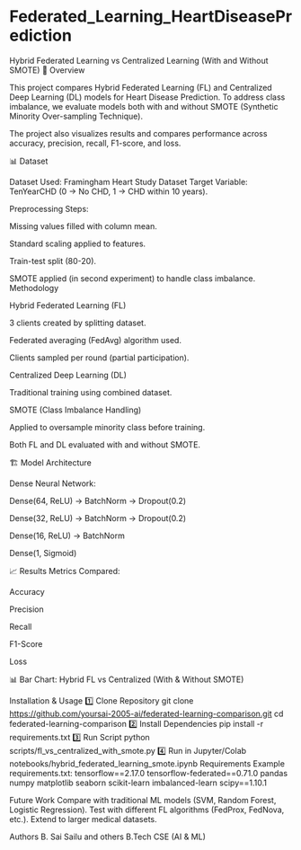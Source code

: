 # Federated_Learning_HeartDiseasePrediction
Hybrid Federated Learning vs Centralized Learning (With and Without SMOTE)
📌 Overview

This project compares Hybrid Federated Learning (FL) and Centralized Deep Learning (DL) models for Heart Disease Prediction.
To address class imbalance, we evaluate models both with and without SMOTE (Synthetic Minority Over-sampling Technique).

The project also visualizes results and compares performance across accuracy, precision, recall, F1-score, and loss.

📊 Dataset

Dataset Used: Framingham Heart Study Dataset
Target Variable: TenYearCHD (0 → No CHD, 1 → CHD within 10 years).

Preprocessing Steps:

Missing values filled with column mean.

Standard scaling applied to features.

Train-test split (80-20).

SMOTE applied (in second experiment) to handle class imbalance.
Methodology

Hybrid Federated Learning (FL)

3 clients created by splitting dataset.

Federated averaging (FedAvg) algorithm used.

Clients sampled per round (partial participation).

Centralized Deep Learning (DL)

Traditional training using combined dataset.

SMOTE (Class Imbalance Handling)

Applied to oversample minority class before training.

Both FL and DL evaluated with and without SMOTE.

🏗 Model Architecture

Dense Neural Network:

Dense(64, ReLU) → BatchNorm → Dropout(0.2)

Dense(32, ReLU) → BatchNorm → Dropout(0.2)

Dense(16, ReLU) → BatchNorm

Dense(1, Sigmoid)

📈 Results
Metrics Compared:

Accuracy

Precision

Recall

F1-Score

Loss

📊 Bar Chart: Hybrid FL vs Centralized (With & Without SMOTE)

Installation & Usage
1️⃣ Clone Repository
git clone https://github.com/yoursai-2005-ai/federated-learning-comparison.git
cd federated-learning-comparison
2️⃣ Install Dependencies
pip install -r requirements.txt
3️⃣ Run Script
python scripts/fl_vs_centralized_with_smote.py
4️⃣ Run in Jupyter/Colab
notebooks/hybrid_federated_learning_smote.ipynb
Requirements
Example requirements.txt:
tensorflow==2.17.0
tensorflow-federated==0.71.0
pandas
numpy
matplotlib
seaborn
scikit-learn
imbalanced-learn
scipy==1.10.1

Future Work
Compare with traditional ML models (SVM, Random Forest, Logistic Regression).
Test with different FL algorithms (FedProx, FedNova, etc.).
Extend to larger medical datasets.

Authors
B. Sai Sailu and others
B.Tech CSE (AI & ML)
